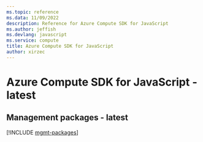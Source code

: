 ```yaml
---
ms.topic: reference
ms.data: 11/09/2022
description: Reference for Azure Compute SDK for JavaScript
ms.author: jeffish
ms.devlang: javascript
ms.service: compute
title: Azure Compute SDK for JavaScript
author: xirzec
---
```

# Azure Compute SDK for JavaScript - latest

## Management packages - latest
[!INCLUDE [mgmt-packages](compute-mgmt-index.md)]